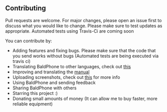 ## Contributing
Pull requests are welcome. For major changes, please open an issue first to discuss what you would like to change.
Please make sure to test updates as appropriate. Automated tests using Travis-Ci are coming soon

You can contribute by:
  - Adding features and fixing bugs. Please make sure that the code that you send works without bugs (Automated tests are being executed via travis ci)
  - Translating BaldPhone to other languages, check out [this](https://github.com/UriahShaulMandel/BaldPhone/blob/master/translating/TRANSLATING.md)
  - Improving and translating the [manual ](https://github.com/UriahShaulMandel/BaldPhone/tree/master/manual)
  - Uploading screenshots, check out [this](https://github.com/UriahShaulMandel/BaldPhone/blob/master/screenshots/SCREENSHOTS.md) for more info 
  - Using BaldPhone and sending feedback
  - Sharing BaldPhone with others
  - Starring this project :)
  - Donating small amounts of money (It can allow me to buy faster, more reliable equipment)
